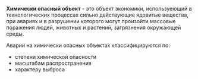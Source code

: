 __Химически опасный объект__ - это объект экономики, используеющий в технологических процессах сильно действующие ядовитые вещества, при авариях и в разрушении которого могут произойти массовые поражения людей, животных и растений, загрязнения окружающей среды.

Аварии на химически опасных объектах классифицируются по: 
- степени химической опасности 
- масштабам распространения
- характеру выброса 



